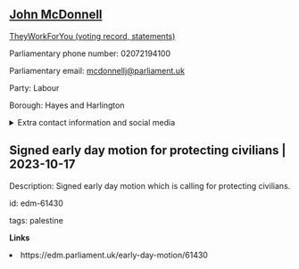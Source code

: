 ## <a href="https://members.parliament.uk/member/178/contact">John McDonnell</a>

<a href="https://www.theyworkforyou.com/mp/10383/john_martin_mcdonnell/hayes_and_harlington">TheyWorkForYou (voting record, statements)</a> 

Parliamentary phone number: 02072194100 

Parliamentary email: mcdonnellj@parliament.uk 

Party: Labour 

Borough: Hayes and Harlington 

<details><summary>Extra contact information and social media</summary> 
<li>Website: http://www.john-mcdonnell.net</li>
<li>Twitter: https://twitter.com/johnmcdonnellMP</li>
<li>Constituency office phone number: 02085690010</li>
<li>Constituency office email:</li>
<li>Facebook:</li>
<li>Instagram:</li>
<li>Youtube:</li>
<li>Linkedin:</li>
<li>Government department phone number:</li>
<li>Government department email:</li>
<li>Threads:</li>
<li>Party office phone number:</li>
<li>Party office email:</li>
<li>Tiktok:</li>
</details>

## Signed early day motion for protecting civilians | 2023-10-17

Description: Signed early day motion which is calling for protecting civilians. 
 
id: edm-61430 

tags: palestine 

**Links** 
 <li>https://edm.parliament.uk/early-day-motion/61430</li>

